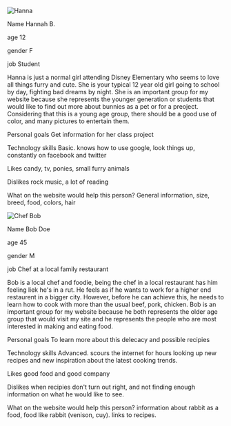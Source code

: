 ![Hanna](http://farm6.staticflickr.com/5191/7419995724_37211dcb50.jpg)

Name Hannah B.

age 12

gender F

job Student

Hanna is just a normal girl attending Disney Elementary who seems to love all things furry and cute. She is your typical 12 year old girl going to school by day, fighting bad dreams by night. She is an important group for my website because she represents the younger generation or students that would like to find out more about bunnies as  a pet or for a preoject. Considering that this is a young age group, there should be a good use of color, and many pictures to entertain them.

Personal goals Get information for her class project

Technology skills Basic. knows how to use google, look things up, constantly on facebook and twitter

Likes candy, tv, ponies, small furry animals

Dislikes rock music, a lot of reading

What on the website would help this person? General information, size, breed, food, colors, hair


![Chef Bob](http://farm4.staticflickr.com/3552/3299305708_68bdf28a06.jpg)

Name Bob Doe

age 45

gender M

job Chef at a local family restaurant

Bob is a local chef and foodie, being the chef in a local restaurant has him feeling liek he's in a rut. He feels as if he wants to work for a higher end restaurent in a bigger city. However, before he can achieve this, he needs to learn how to cook with more than the usual beef, pork, chicken. Bob is an important group for my website because he both represents the older age group that would visit my site and he represents the people who are most interested in making and eating food.

Personal goals To learn more about this delecacy and possible recipies

Technology skills Advanced. scours the internet for hours looking up new recipes and new inspiration about the latest cooking trends.

Likes good food and good company

Dislikes when recipies don't turn out right, and not finding enough information on what he would like to see.

What on the website would help this person? information about rabbit as a food, food like rabbit (venison, cuy). links to recipes.